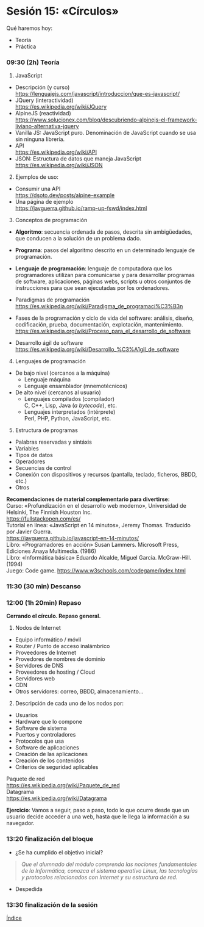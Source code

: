 # Sesión 15: «Círculos»

Qué haremos hoy:
- Teoría
- Práctica

### 09:30 (2h) Teoría 

1. JavaScript  
- Descripción (y curso)  
https://lenguajejs.com/javascript/introduccion/que-es-javascript/  
- JQuery (interactividad)  
https://es.wikipedia.org/wiki/JQuery  
- AlpineJS (reactividad)  
https://www.solucionex.com/blog/descubriendo-alpinejs-el-framework-liviano-alternativa-jquery  
- Vanilla JS: JavaScript puro. Denominación de JavaScript cuando se usa sin ninguna librería.  
- API  
https://es.wikipedia.org/wiki/API
- JSON: Estructura de datos que maneja JavaScript  
https://es.wikipedia.org/wiki/JSON  

2. Ejemplos de uso:
- Consumir una API  
https://dsoto.dev/posts/alpine-example  
- Una página de ejemplo  
https://javguerra.github.io/ramp-up-fswd/index.html  

3. Conceptos de  programación
- **Algoritmo**: secuencia ordenada de pasos, descrita sin ambigüedades, que conducen a la solución de un problema dado.  
- **Programa**: pasos del algoritmo descrito en un determinado lenguaje de programación.  
- **Lenguaje de programación**: lenguaje de computadora que los programadores utilizan para comunicarse y para desarrollar programas de software, aplicaciones, páginas webs, scripts u otros conjuntos de instrucciones para que sean ejecutadas por los ordenadores.  

- Paradigmas de programación  
https://es.wikipedia.org/wiki/Paradigma_de_programaci%C3%B3n  
- Fases de la programación y ciclo de vida del software: análisis, diseño, codificación, prueba, documentación, explotación, mantenimiento.    
https://es.wikipedia.org/wiki/Proceso_para_el_desarrollo_de_software  
- Desarrollo ágil de software    
https://es.wikipedia.org/wiki/Desarrollo_%C3%A1gil_de_software  

4. Lenguajes de programación  
- De bajo nivel (cercanos a la máquina)
	- Lenguaje máquina  
	- Lenguaje ensamblador (mnemotécnicos)  
- De alto nivel (cercanos al usuario)
	- Lenguajes compilados (compilador)  
		C, C++, Lisp, Java (*a bytecode*), etc.
	- Lenguajes interpretados (intérprete)  
		Perl, PHP, Python, JavaScript, etc.  

5. Estructura de programas  
- Palabras reservadas y sintáxis
- Variables
- Tipos de datos
- Operadores
- Secuencias de control
- Conexión con dispositivos y recursos (pantalla, teclado, ficheros, BBDD, etc.)
- Otros

**Recomendaciones de material complementario para divertirse:**  
Curso: «Profundización en el desarrollo web moderno», Universidad de Helsinki, The Finnish Houston Inc.  
https://fullstackopen.com/es/  
Tutorial en línea: «JavaScript en 14 minutos», Jeremy Thomas. Traducido por Javier Guerra.  
https://javguerra.github.io/javascript-en-14-minutos/  
Libro: «Programadores en acción» Susan Lammers. Microsoft Press, Ediciones Anaya Multimedia. (1986)  
Libro: «Informática básica» Eduardo Alcalde, Miguel García. McGraw-Hill. (1994)  
Juego: Code game. https://www.w3schools.com/codegame/index.html

### 11:30 (30 min) Descanso

### 12:00 (1h 20min) Repaso

**Cerrando el círculo. Repaso general.**  

1. Nodos de Internet
- Equipo informático / móvil
- Router / Punto de acceso inalámbrico
- Proveedores de Internet
- Provedores de nombres de dominio
- Servidores de DNS
- Proveedores de hosting / Cloud
- Servidores web
- CDN
- Otros servidores: correo, BBDD, almacenamiento...

2. Descripción de cada uno de los nodos por:
- Usuarios
- Hardware que lo compone
- Software de sistema
- Puertos y controladores
- Protocolos que usa
- Software de aplicaciones
- Creación de las aplicaciones
- Creación de los contenidos
- Criterios de seguridad aplicables

Paquete de red  
https://es.wikipedia.org/wiki/Paquete_de_red  
Datagrama  
https://es.wikipedia.org/wiki/Datagrama  

**Ejercicio**: Vamos a seguir, paso a paso, todo lo que ocurre desde que un usuario decide acceder a una web, hasta que le llega la información a su navegador.

### 13:20 finalización del bloque

- ¿Se ha cumplido el objetivo inicial?  
>	 *Que el alumnado del módulo comprenda las nociones fundamentales de la Informática, conozca el sistema operativo Linux, las tecnologías y protocolos relacionados con Internet y su estructura de red.*  
	
- Despedida  

### 13:30 finalización de la sesión

[Índice](../README.md)